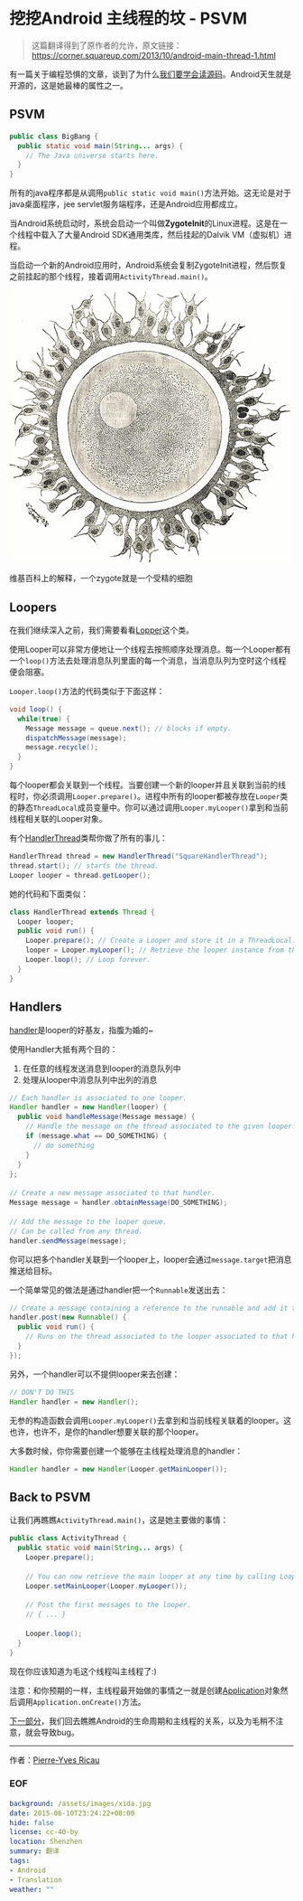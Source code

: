 挖挖Android 主线程的坟 - PSVM
===

> 这篇翻译得到了原作者的允许，原文链接：https://corner.squareup.com/2013/10/android-main-thread-1.html

有一篇关于编程恐惧的文章，谈到了为什么[我们要学会读源码][1]。Android天生就是开源的，这是她最棒的属性之一。

## PSVM
```java
public class BigBang {
  public static void main(String... args) {
    // The Java universe starts here.
  }
}
```
所有的java程序都是从调用``public static void main()``方法开始。这无论是对于java桌面程序，jee servlet服务端程序，还是Android应用都成立。

当Android系统启动时，系统会启动一个叫做**ZygoteInit**的Linux进程。这是在一个线程中载入了大量Android SDK通用类库，然后挂起的Dalvik VM（虚拟机）进程。

当启动一个新的Android应用时，Android系统会复制ZygoteInit进程，然后恢复之前挂起的那个线程，接着调用``ActivityThread.main()``。

![zygote](zygote.png)

维基百科上的解释，一个zygote就是一个受精的细胞

## Loopers
在我们继续深入之前，我们需要看看[Lopper][3]这个类。

使用Looper可以非常方便地让一个线程去按照顺序处理消息。每一个Looper都有一个``loop()``方法去处理消息队列里面的每一个消息，当消息队列为空时这个线程便会阻塞。

``Looper.loop()``方法的代码类似于下面这样：

```java
void loop() {
  while(true) {
    Message message = queue.next(); // blocks if empty.
    dispatchMessage(message);
    message.recycle();
  }
}
```

每个looper都会关联到一个线程。当要创建一个新的looper并且关联到当前的线程时，你必须调用``Looper.prepare()``。进程中所有的looper都被存放在``Looper``类的静态``ThreadLocal``成员变量中。你可以通过调用``Looper.myLooper()``拿到和当前线程相关联的Looper对象。

有个[HandlerThread][4]类帮你做了所有的事儿：

```java
HandlerThread thread = new HandlerThread("SquareHandlerThread");
thread.start(); // starts the thread.
Looper looper = thread.getLooper();
```

她的代码和下面类似：

```java
class HandlerThread extends Thread {
  Looper looper;
  public void run() {
    Looper.prepare(); // Create a Looper and store it in a ThreadLocal.
    looper = Looper.myLooper(); // Retrieve the looper instance from the ThreadLocal, for later use.
    Looper.loop(); // Loop forever.
  }
}
```

## Handlers
[handler][5]是looper的好基友，指腹为婚的~

使用Handler大抵有两个目的：

1. 在任意的线程发送消息到looper的消息队列中
2. 处理从looper中消息队列中出列的消息

```java
// Each handler is associated to one looper.
Handler handler = new Handler(looper) {
  public void handleMessage(Message message) {
    // Handle the message on the thread associated to the given looper.
    if (message.what == DO_SOMETHING) {
      // do something
    }
  }
};

// Create a new message associated to that handler.
Message message = handler.obtainMessage(DO_SOMETHING);

// Add the message to the looper queue.
// Can be called from any thread.
handler.sendMessage(message);
```

你可以把多个handler关联到一个looper上，looper会通过``message.target``把消息推送给目标。

一个简单常见的做法是通过handler把一个``Runnable``发送出去：

```java
// Create a message containing a reference to the runnable and add it to the looper queue
handler.post(new Runnable() {
  public void run() {
    // Runs on the thread associated to the looper associated to that handler.
  }
});
```

另外，一个handler可以不提供looper来去创建：

```java
// DON'T DO THIS
Handler handler = new Handler();
```

无参的构造函数会调用``Looper.myLooper()``去拿到和当前线程关联着的looper。这也许，也许不，是你的handler想要关联的那个looper。

大多数时候，你你需要创建一个能够在主线程处理消息的handler：

```java
Handler handler = new Handler(Looper.getMainLooper());
```

## Back to PSVM
让我们再瞧瞧``ActivityThread.main()``，这是她主要做的事情：
```java
public class ActivityThread {
  public static void main(String... args) {
    Looper.prepare();

    // You can now retrieve the main looper at any time by calling Looper.getMainLooper().
    Looper.setMainLooper(Looper.myLooper());

    // Post the first messages to the looper.
    // { ... }

    Looper.loop();
  }
}
```

现在你应该知道为毛这个线程叫主线程了:)

注意：和你预期的一样，主线程最开始做的事情之一就是创建[Application][6]对象然后调用``Application.onCreate()``方法。

[下一部分][7]，我们回去瞧瞧Android的生命周期和主线程的关系，以及为毛稍不注意，就会导致bug。

---
作者：[Pierre-Yves Ricau][8]

### EOF
```yaml
background: /assets/images/xida.jpg
date: 2015-06-10T23:24:22+08:00
hide: false
license: cc-40-by
location: Shenzhen
summary: 翻译
tags:
- Android
- Translation
weather: ""
```

[1]: http://www.codinghorror.com/blog/2012/04/learn-to-read-the-source-luke.html
[2]: https://android.googlesource.com/platform/frameworks/base/+/refs/heads/master/preloaded-classes
[3]: http://developer.android.com/reference/android/os/L
[4]: http://developer.android.com/reference/android/os/HandlerThread.html
[5]: http://developer.android.com/reference/android/os/Handler.html
[6]: http://developer.android.com/reference/android/app/Application.html
[7]: http://corner.squareup.com/2013/12/android-main-thread-2.html
[8]: http://piwai.info/
